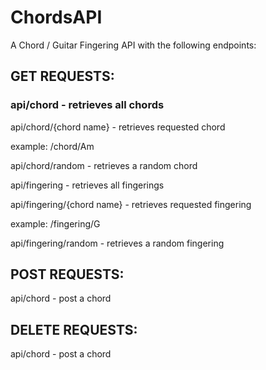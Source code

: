 # ChordsAPI

A Chord / Guitar Fingering API with the following endpoints:

## GET REQUESTS:

### api/chord - retrieves all chords


api/chord/{chord name} - retrieves requested chord

example: /chord/Am


api/chord/random - retrieves a random chord


api/fingering - retrieves all fingerings


api/fingering/{chord name} - retrieves requested fingering

example: /fingering/G


api/fingering/random - retrieves a random fingering

## POST REQUESTS:

api/chord - post a chord


## DELETE REQUESTS:

api/chord - post a chord

